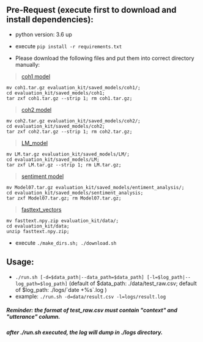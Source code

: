 ## Pre-Request (execute first to download and install dependencies):
- python version: 3.6 up
- execute `pip install -r requirements.txt`

- Please download the following files and put them into correct directory manually:
> [coh1 model](https://drive.google.com/open?id=1FkVBItYo4ra9B-yF76o3h3WCQ9lLSs7p) 
```
mv coh1.tar.gz evaluation_kit/saved_models/coh1/;
cd evaluation_kit/saved_models/coh1;
tar zxf coh1.tar.gz --strip 1; rm coh1.tar.gz;
```
> [coh2 model](https://drive.google.com/open?id=1rJUDPJ8nng-vKUNuaSbSGlz1Ye05qOj4) 
```
mv coh2.tar.gz evaluation_kit/saved_models/coh2/;
cd evaluation_kit/saved_models/coh2;
tar zxf coh2.tar.gz --strip 1; rm coh2.tar.gz;
```
> [LM_model](https://drive.google.com/open?id=16vZJvf5_NqFabcKITOjyVYeAKfryb6Ei)
```
mv LM.tar.gz evaluation_kit/saved_models/LM/;
cd evaluation_kit/saved_models/LM;
tar zxf LM.tar.gz --strip 1; rm LM.tar.gz;
```
> [sentiment model](https://drive.google.com/open?id=112GPe7_tIoqKQwcgiXBgh6FeFPn7-ZK8) 
```
mv Model07.tar.gz evaluation_kit/saved_models/entiment_analysis/;
cd evaluation_kit/saved_models/sentiment_analysis;
tar zxf Model07.tar.gz; rm Model07.tar.gz;
```
> [fasttext_vectors](https://drive.google.com/open?id=1p3ZpcBeZcpIjMmbx3aD0QWEks-TtrPSP)
```
mv fasttext.npy.zip evaluation_kit/data/;
cd evaluation_kit/data;
unzip fasttext.npy.zip;
```
- execute `./make_dirs.sh; ./download.sh`

## Usage:
- `./run.sh [-d=$data_path|--data_path=$data_path] [-l=$log_path|--log_path=$log_path]` (default of $data_path: ./data/test_raw.csv; default of $log_path: ./logs/\`date +%s\`.log )
- example: `./run.sh -d=data/result.csv -l=logs/result.log`
##### Reminder: the format of test_raw.csv must contain "context" and "utterance" column.
##### after ./run.sh executed, the log will dump in ./logs directory.
